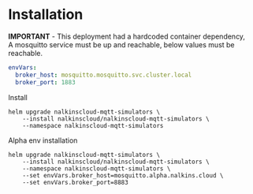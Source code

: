 Installation
============

**IMPORTANT** - This deployment had a hardcoded container dependency,  
A mosquitto service must be up and reachable, below values must be reachable.  
```yaml
envVars:
  broker_host: mosquitto.mosquitto.svc.cluster.local
  broker_port: 1883
```
Install
```shell script
helm upgrade nalkinscloud-mqtt-simulators \
    --install nalkinscloud/nalkinscloud-mqtt-simulators \
    --namespace nalkinscloud-mqtt-simulators
```

Alpha env installation
```shell script
helm upgrade nalkinscloud-mqtt-simulators \
    --install nalkinscloud/nalkinscloud-mqtt-simulators \
    --namespace nalkinscloud-mqtt-simulators \
    --set envVars.broker_host=mosquitto.alpha.nalkins.cloud \
    --set envVars.broker_port=8883
```
